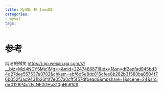```yaml
---
title: MySQL 和 InnoDB
categories: 
- mysql
tags:
---
```





# 参考
纯洁的微笑
https://mp.weixin.qq.com/s?__biz=MzI4NDY5Mjc1Mg==&mid=2247486871&idx=1&sn=df2adfad945bd34d27dee557537a0782&chksm=ebf6d5e8dc815cfee8b282b31580ba8504f76b052f3ac9431b26f4f7e057a0cff5f57dfbead6&mpshare=1&scene=24&srcid=0128P4c2FcNE0OHu310gHh61##